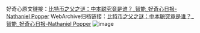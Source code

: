 好奇心原文链接：[比特币之父之谜：中本聪究竟是谁？_智能_好奇心日报-Nathaniel Popper](https://www.qdaily.com/articles/9742.html)
WebArchive归档链接：[比特币之父之谜：中本聪究竟是谁？_智能_好奇心日报-Nathaniel Popper](http://web.archive.org/web/20190623154851/https://www.qdaily.com/articles/9742.html)
![image](http://ww3.sinaimg.cn/large/007d5XDply1g3vgf3ero5j30u0628e82)